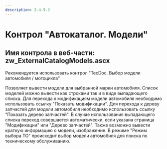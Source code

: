 ```yaml
---
description: 2.4.9.3
---
```


# Контрол "Автокаталог. Модели"

## Имя контрола в веб-части: zw\_ExternalCatalogModels.ascx

Рекомендуется использовать контрол "TecDoc. Выбор модели автомобиля / мотоцикла"

Позволяет вывести модели для выбранной марки автомобиля. Список моделей можно вывести как строками так и в виде выпадающего списка. Для перехода к модификациям модели автомобиля необходимо использовать ссылку "Показать модификации". Для перехода к дереву запчастей для модели автомобиля необходимо использовать ссылку "Показать дерево запчастей". В случае использования выпадающего списка переход совершается автоматически, если указана страница "Модификации" или "Дерево запчастей". Также возможно вывести краткую информацию о модели, изображение. В режиме "Режим выбора ТО" происходит выбор модели автомобиля для поиска по техническому обслуживанию.

